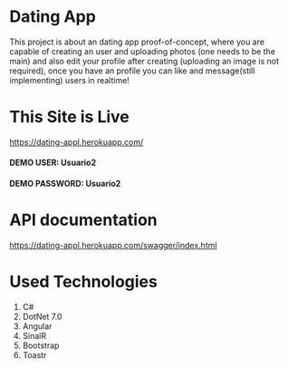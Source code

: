 # Dating App

This project is about an dating app proof-of-concept, where you are capable of creating an user and uploading
photos (one needs to be the main) and also edit your profile after creating (uploading an image is not required),
once you have an profile you can like and message(still implementing) users in realtime!

# This Site is Live

https://dating-appl.herokuapp.com/

#### DEMO USER: Usuario2
#### DEMO PASSWORD: Usuario2

# API documentation

https://dating-appl.herokuapp.com/swagger/index.html

# Used Technologies

1. C#
1. DotNet 7.0
1. Angular
1. SinalR
1. Bootstrap
1. Toastr
